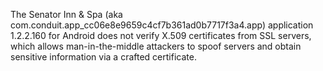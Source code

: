 The Senator Inn & Spa (aka com.conduit.app_cc06e8e9659c4cf7b361ad0b7717f3a4.app) application 1.2.2.160 for Android does not verify X.509 certificates from SSL servers, which allows man-in-the-middle attackers to spoof servers and obtain sensitive information via a crafted certificate.